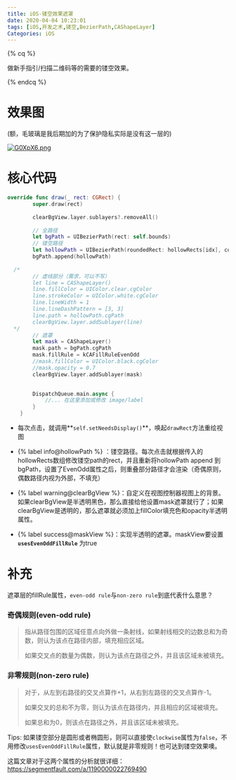 ```yaml
---
title: iOS-镂空效果遮罩
date: 2020-04-04 10:23:01
tags: [iOS,开发之术,镂空,BezierPath,CAShapeLayer]
Categories: iOS
---
```


{% cq %}

做新手指引/扫描二维码等的需要的镂空效果。

{% endcq %}

<!-- more -->

# 效果图

(额，毛玻璃是我后期加的为了保护隐私实际是没有这一层的)

[![G0XpX6.png](https://s1.ax1x.com/2020/04/05/G0XpX6.png)](https://imgchr.com/i/G0XpX6)



# 核心代码

```swift
override func draw(_ rect: CGRect) {
        super.draw(rect)
        
        clearBgView.layer.sublayers?.removeAll()
        
        // 全路径
        let bgPath = UIBezierPath(rect: self.bounds)
        // 镂空路径
        let hollowPath = UIBezierPath(roundedRect: hollowRects[idx], cornerRadius: 4)
        bgPath.append(hollowPath)
  
  /*
        // 虚线部分（需求，可以不写）
        let line = CAShapeLayer()
        line.fillColor = UIColor.clear.cgColor
        line.strokeColor = UIColor.white.cgColor
        line.lineWidth = 1
        line.lineDashPattern = [3, 3]
        line.path = hollowPath.cgPath
        clearBgView.layer.addSublayer(line)
  */
        // 遮罩
        let mask = CAShapeLayer()
        mask.path = bgPath.cgPath
        mask.fillRule = kCAFillRuleEvenOdd
        //mask.fillColor = UIColor.black.cgColor
        //mask.opacity = 0.7
        clearBgView.layer.addSublayer(mask)
        

        DispatchQueue.main.async {
            //... 在这里添加或修改 image/label
        }
    }
```

- 每次点击，就调用**`self.setNeedsDisplay()`**，唤起`drawRect`方法重绘视图
- {% label info@hollowPath %} ：镂空路径。每次点击就根据传入的hollowRects数组修改镂空path的rect，并且重新将hollowPath append 到 bgPath，设置了EvenOdd属性之后，则重叠部分路径才会渲染（奇偶原则，偶数路径内视为外部，不填充）

- {% label warning@clearBgView %}：自定义在视图控制器视图上的背景。如果clearBgView是半透明黑色，那么直接给他设置mask遮罩就行了；如果 clearBgView是透明的，那么遮罩就必须加上fillColor填充色和opacity半透明属性。
- {% label success@maskView %}：实现半透明的遮罩。maskView要设置 **`usesEvenOddFillRule`** 为true



# 补充

遮罩层的fillRule属性，`even-odd rule`与`non-zero rule`到底代表什么意思？

### 奇偶规则(even-odd rule)

>指从路径包围的区域任意点向外做一条射线，如果射线相交的边数总和为奇数，则认为该点在路径内部，填充相应区域。
>
>如果交叉点的数量为偶数，则认为该点在路径之外，并且该区域未被填充。

### 非零规则(non-zero rule)

> 对于，从左到右路径的交叉点算作+1，从右到左路径的交叉点算作-1。
>
> 如果交叉的总和不为零，则认为该点在路径内，并且相应的区域被填充。
>
> 如果总和为0，则该点在路径之外，并且该区域未被填充。

Tips: 如果镂空部分是圆形或者椭圆形，则可以直接使`clockwise`属性为`false`，不用修改`usesEvenOddFillRule`属性，默认就是非零规则！也可达到镂空效果噢。



这篇文章对于这两个属性的分析就很详细： https://segmentfault.com/a/1190000022769490